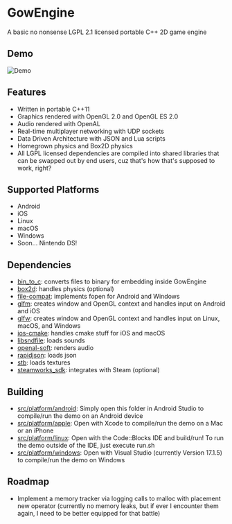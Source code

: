 # GowEngine
A basic no nonsense LGPL 2.1 licensed portable C++ 2D game engine

## Demo
![Demo](https://github.com/sgowen/GowEngine/blob/main/demo.gif)

## Features
* Written in portable C++11
* Graphics rendered with OpenGL 2.0 and OpenGL ES 2.0
* Audio rendered with OpenAL
* Real-time multiplayer networking with UDP sockets
* Data Driven Architecture with JSON and Lua scripts
* Homegrown physics and Box2D physics
* All LGPL licensed dependencies are compiled into shared libraries that can be swapped out by end users, cuz that's how that's supposed to work, right?

## Supported Platforms
* Android
* iOS
* Linux
* macOS
* Windows
* Soon... Nintendo DS!

## Dependencies
* [bin_to_c](https://github.com/sgowen/bin_to_c): converts files to binary for embedding inside GowEngine
* [box2d](https://github.com/erincatto/box2d): handles physics (optional)
* [file-compat](https://github.com/brackeen/file-compat): implements fopen for Android and Windows  
* [glfm](https://github.com/brackeen/glfm): creates window and OpenGL context and handles input on Android and iOS
* [glfw](https://github.com/glfw/glfw): creates window and OpenGL context and handles input on Linux, macOS, and Windows
* [ios-cmake](https://github.com/leetal/ios-cmake): handles cmake stuff for iOS and macOS
* [libsndfile](https://github.com/libsndfile/libsndfile): loads sounds
* [openal-soft](https://github.com/kcat/openal-soft): renders audio
* [rapidjson](https://github.com/Tencent/rapidjson): loads json
* [stb](https://github.com/nothings/stb): loads textures
* [steamworks_sdk](https://github.com/sgowen/steamworks_sdk): integrates with Steam (optional)

## Building
* [src/platform/android](https://github.com/sgowen/GowEngine/tree/main/src/platform/android): Simply open this folder in Android Studio to compile/run the demo on an Android device
* [src/platform/apple](https://github.com/sgowen/GowEngine/tree/main/src/platform/apple): Open with Xcode to compile/run the demo on a Mac or an iPhone
* [src/platform/linux](https://github.com/sgowen/GowEngine/tree/main/src/platform/linux): Open with the Code::Blocks IDE and build/run! To run the demo outside of the IDE, just execute run.sh
* [src/platform/windows](https://github.com/sgowen/GowEngine/tree/main/src/platform/windows): Open with Visual Studio (currently Version 17.1.5) to compile/run the demo on Windows

## Roadmap
* Implement a memory tracker via logging calls to malloc with placement new operator (currently no memory leaks, but if ever I encounter them again, I need to be better equipped for that battle)
